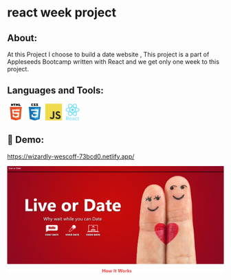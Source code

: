 # react week project

## About:

At this Project I choose to build a date website ,
 This project is a part of Appleseeds Bootcamp written with React and we get only one week to this project.
 
 ## Languages and Tools:
<p align="left">
 <img src="https://raw.githubusercontent.com/devicons/devicon/master/icons/html5/html5-original-wordmark.svg" alt="html5" width="40" height="40"/> 
 <img src="https://raw.githubusercontent.com/devicons/devicon/master/icons/css3/css3-original-wordmark.svg" alt="css3" width="40" height="40"/>
 <img src="https://raw.githubusercontent.com/devicons/devicon/master/icons/javascript/javascript-original.svg" alt="javascript" width="40" height="40"/>
 <img src="https://raw.githubusercontent.com/devicons/devicon/master/icons/react/react-original-wordmark.svg" alt="react" width="40" height="40"/>
 </p>
 
## 🚀 Demo:

https://wizardly-wescoff-73bcd0.netlify.app/

<a href="https://wizardly-wescoff-73bcd0.netlify.app/" target="_blank">
  <img src="src/assets/images/react-week-project.png">
</a>


